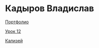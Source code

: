 # Кадыров Владислав

[Портфолио](https://kwlad1k.github.io/mywebsite/ "profile")

[Урок 12](https://kwlad1k.github.io/lesson_12/ "Залив сайта")

[Кализей](https://kwlad1k.github.io/hotel/ "Залив сайта")
